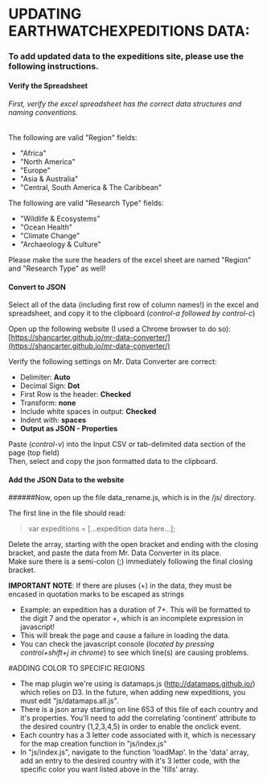 # UPDATING EARTHWATCHEXPEDITIONS DATA:

### To add updated data to the expeditions site, please use the following instructions.

#### Verify the Spreadsheet

###### First, verify the excel spreadsheet has the correct data structures and naming conventions.
The following are valid "Region" fields:
* "Africa"
* "North America"
* "Europe"
* "Asia & Australia"
* "Central, South America & The Caribbean"

The following are valid "Research Type" fields:
* "Wildlife & Ecosystems"
* "Ocean Health"
* "Climate Change"
* "Archaeology & Culture"

Please make the sure the headers of the excel sheet are named "Region" and "Research Type" as well!

#### Convert to JSON

Select all of the data (including first row of column names!) in the excel and spreadsheet, and copy it to the clipboard (_control-a followed by control-c_)

Open up the following website (I used a Chrome browser to do so):
[https://shancarter.github.io/mr-data-converter/](https://shancarter.github.io/mr-data-converter/)

Verify the following settings on Mr. Data Converter are correct:
* Delimiter: **Auto**
* Decimal Sign: **Dot**
* First Row is the header: **Checked**
 * Transform: **none**
* Include white spaces in output: **Checked**
 * Indent with: **spaces**
* **Output as JSON - Properties**

Paste (_control-v_) into the Input CSV or tab-delimited data section of the page (top field)  
Then, select and copy the json formatted data to the clipboard.

#### Add the JSON Data to the website
######Now, open up the file data_rename.js, which is in the /js/ directory.

The first line in the file should read:

> var expeditions = [...expedition data here...];

Delete the array, starting with the open bracket and ending with the closing bracket, and paste the data from Mr. Data Converter in its place.  
Make sure there is a semi-colon (;) immediately following the final closing bracket.

**IMPORTANT NOTE**: If there are pluses (+) in the data, they must be encased in quotation marks to be escaped as strings
* Example: an expedition has a duration of 7+. This will be formatted to the digit 7 and the operator +, which is an incomplete expression in javascript!
* This will break the page and cause a failure in loading the data. 
* You can check the javascript console (_located by pressing control+shift+j in chrome_) to see which line(s) are causing problems. 



#ADDING COLOR TO SPECIFIC REGIONS	

- The map plugin we're using is datamaps.js (http://datamaps.github.io/) which relies on D3.  In the future, when adding new expeditions, you must edit "js/datamaps.all.js".
- There is a json array starting on line 653 of this file of each country and it's properties.  You'll need to add the correlating 'continent' attribute to the desired country (1,2,3,4,5) in order to enable the onclick event.
- Each country has a 3 letter code associated with it, which is necessary for the map creation function in "js/index.js"
- In "js/index.js", navigate to the function 'loadMap'.  In the 'data' array, add an entry to the desired country with it's 3 letter code, with the specific color you want listed above in the 'fills' array.